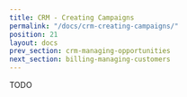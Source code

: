 ```yaml
---
title: CRM - Creating Campaigns
permalink: "/docs/crm-creating-campaigns/"
position: 21
layout: docs
prev_section: crm-managing-opportunities
next_section: billing-managing-customers
---
```


TODO
